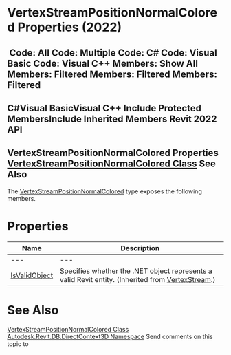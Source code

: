 # VertexStreamPositionNormalColored Properties (2022)

﻿
 Code: All Code: Multiple Code: C# Code: Visual Basic Code: Visual C++  Members: Show All Members: Filtered Members: Filtered Members: Filtered   
---  
C#Visual BasicVisual C++
Include Protected MembersInclude Inherited Members
Revit 2022 API  
---  
VertexStreamPositionNormalColored Properties  
[VertexStreamPositionNormalColored Class](2b52610e-fbc2-d983-d28c-6fd05a7a215e.md "VertexStreamPositionNormalColored Class") See Also  
---  
The [VertexStreamPositionNormalColored](2b52610e-fbc2-d983-d28c-6fd05a7a215e.md "VertexStreamPositionNormalColored Class") type exposes the following members.
# Properties
| Name | Description |
| --- | --- |
| --- | --- | --- |
| [IsValidObject](a3427221-dff6-6476-8b6a-0f4c202fc8fc.md "IsValidObject Property") | Specifies whether the .NET object represents a valid Revit entity.  (Inherited from [VertexStream](a7a2d911-e3e4-84a7-a0c2-6aa5a28ae2ed.md "VertexStream Class").) |

# See Also
[VertexStreamPositionNormalColored Class](2b52610e-fbc2-d983-d28c-6fd05a7a215e.md "VertexStreamPositionNormalColored Class")
[Autodesk.Revit.DB.DirectContext3D Namespace](f4ba10f0-55ea-5344-173b-688405391794.md "Autodesk.Revit.DB.DirectContext3D Namespace")
Send comments on this topic to 